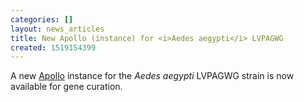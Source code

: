 ```yaml
---
categories: []
layout: news_articles
title: New Apollo (instance) for <i>Aedes aegypti</i> LVPAGWG
created: 1519154399
---
```

A new <a href="/apollo">Apollo</a> instance for the <i>Aedes aegypti</i> LVPAGWG strain is now available for gene curation.
